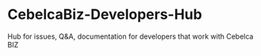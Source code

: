 # CebelcaBiz-Developers-Hub
Hub for issues, Q&amp;A, documentation for developers that work with Cebelca BIZ 
